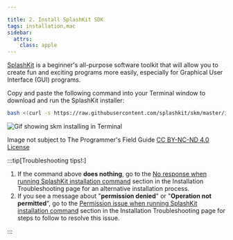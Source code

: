 ```yaml
---

title: 2. Install SplashKit SDK
tags: installation,mac
sidebar:
  attrs:
    class: apple
---
```


[SplashKit](https://splashkit.io) is a beginner's all-purpose software toolkit that will allow you to create fun and exciting programs more easily, especially for Graphical User Interface (GUI) programs.

Copy and paste the following command into your Terminal window to download and run the SplashKit installer:

```bash
bash <(curl -s https://raw.githubusercontent.com/splashkit/skm/master/install-scripts/skm-install.sh)
```

![Gif showing skm installing in Terminal](/gifs/setup-macos/skm-install.gif)
<div class="caption">Image not subject to The Programmer's Field Guide <a href="https://creativecommons.org/licenses/by-nc-nd/4.0/">CC BY-NC-ND 4.0 License</a></div>

:::tip[Troubleshooting tips!:]

1. If the command above **does nothing**, go to the [No response when running SplashKit installation command](/book/part-0-getting-started/2-computer-use/0-installation/3-0-troubleshooting-install/#no-response-when-running-splashkit-installation-command) section in the Installation Troubleshooting page for an alternative installation process.
2. If you see a message about "**permission denied**" or "**Operation not permitted**", go to the [Permission issue when running SplashKit installation command](/book/part-0-getting-started/2-computer-use/0-installation/3-0-troubleshooting-install/#permission-issue-when-running-splashkit-installation-command) section in the Installation Troubleshooting page for steps to follow to resolve this issue.

:::

